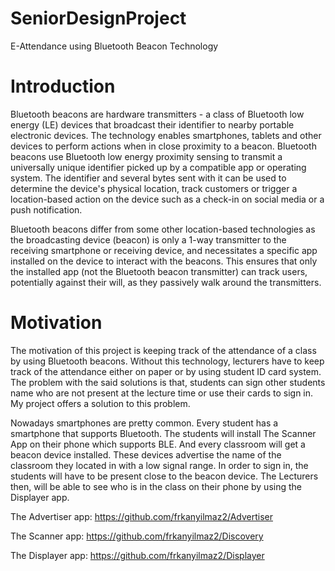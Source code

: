 # SeniorDesignProject
E-Attendance using Bluetooth Beacon Technology

# Introduction

  Bluetooth beacons are hardware transmitters - a class of Bluetooth low energy (LE) devices that broadcast their identifier to nearby portable electronic devices. The technology enables smartphones, tablets and other devices to perform actions when in close proximity to a beacon. Bluetooth beacons use Bluetooth low energy proximity sensing to transmit a universally unique identifier picked up by a compatible app or operating system. The identifier and several bytes sent with it can be used to determine the device's physical location, track customers or trigger a location-based action on the device such as a check-in on social media or a push notification. 
  
  Bluetooth beacons differ from some other location-based technologies as the broadcasting device (beacon) is only a 1-way transmitter to the receiving smartphone or receiving device, and necessitates a specific app installed on the device to interact with the beacons. This ensures that only the installed app (not the Bluetooth beacon transmitter) can track users, potentially against their will, as they passively walk around the transmitters.

# Motivation

The motivation of this project is keeping track of the attendance of a class by using Bluetooth beacons. Without this technology, lecturers have to keep track of the attendance either on paper or by using student ID card system. The problem with the said solutions is that, students can sign other students name who are not present at the lecture time or use their cards to sign in. My project offers a solution to this problem.

Nowadays smartphones are pretty common. Every student has a smartphone that supports Bluetooth. The students will install The Scanner App on their phone which supports BLE. And every classroom will get a beacon device installed. These devices advertise the name of the classroom they located in with a low signal range. In order to sign in, the students will have to be present close to the beacon device. The Lecturers then, will be able to see who is in the class on their phone by using the Displayer app.


The Advertiser app: https://github.com/frkanyilmaz2/Advertiser

The Scanner app: https://github.com/frkanyilmaz2/Discovery

The Displayer app: https://github.com/frkanyilmaz2/Displayer
